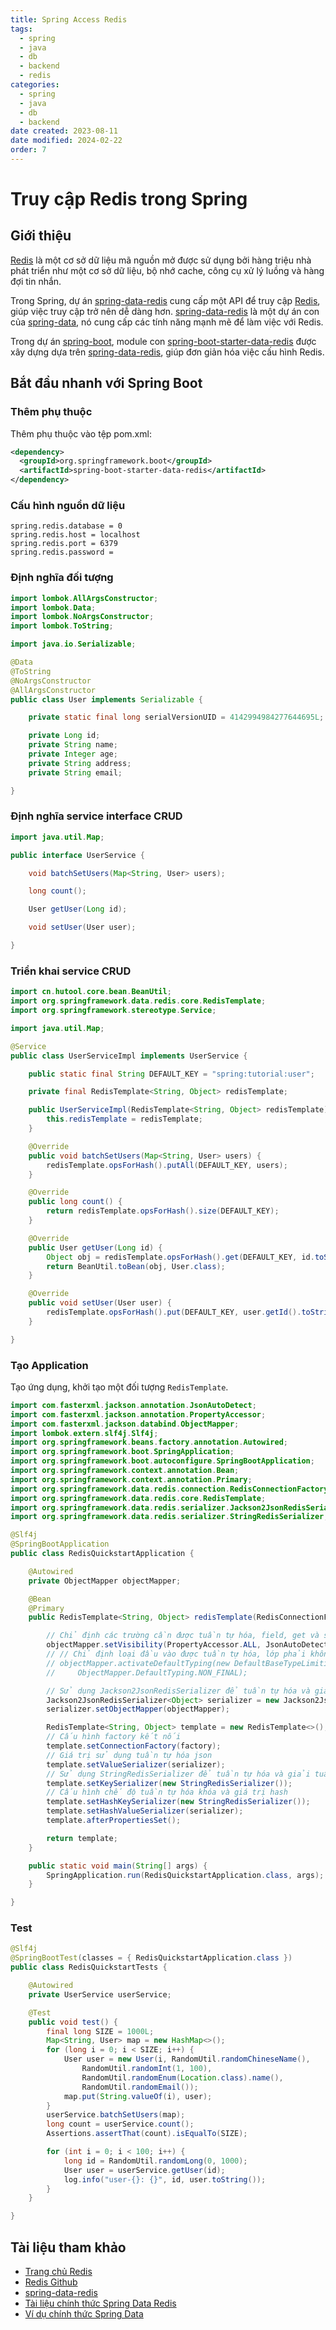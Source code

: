 ```yaml
---
title: Spring Access Redis
tags:
  - spring
  - java
  - db
  - backend
  - redis
categories:
  - spring
  - java
  - db
  - backend
date created: 2023-08-11
date modified: 2024-02-22
order: 7
---
```


# Truy cập Redis trong Spring

## Giới thiệu

[Redis](https://redis.io/) là một cơ sở dữ liệu mã nguồn mở được sử dụng bởi hàng triệu nhà phát triển như một cơ sở dữ liệu, bộ nhớ cache, công cụ xử lý luồng và hàng đợi tin nhắn.

Trong Spring, dự án [spring-data-redis](https://github.com/spring-projects/spring-data-redis) cung cấp một API để truy cập [Redis](https://redis.io/), giúp việc truy cập trở nên dễ dàng hơn. [spring-data-redis](https://github.com/spring-projects/spring-data-redis) là một dự án con của [spring-data](https://spring.io/projects/spring-data), nó cung cấp các tính năng mạnh mẽ để làm việc với Redis.

Trong dự án [spring-boot](https://github.com/spring-projects/spring-boot), module con [spring-boot-starter-data-redis](https://github.com/spring-projects/spring-boot/tree/main/spring-boot-project/spring-boot-starters/spring-boot-starter-data-redis) được xây dựng dựa trên [spring-data-redis](https://github.com/spring-projects/spring-data-redis), giúp đơn giản hóa việc cấu hình Redis.

## Bắt đầu nhanh với Spring Boot

### Thêm phụ thuộc

Thêm phụ thuộc vào tệp pom.xml:

```xml
<dependency>
  <groupId>org.springframework.boot</groupId>
  <artifactId>spring-boot-starter-data-redis</artifactId>
</dependency>
```

### Cấu hình nguồn dữ liệu

```properties
spring.redis.database = 0
spring.redis.host = localhost
spring.redis.port = 6379
spring.redis.password =
```

### Định nghĩa đối tượng

```java
import lombok.AllArgsConstructor;
import lombok.Data;
import lombok.NoArgsConstructor;
import lombok.ToString;

import java.io.Serializable;

@Data
@ToString
@NoArgsConstructor
@AllArgsConstructor
public class User implements Serializable {

    private static final long serialVersionUID = 4142994984277644695L;

    private Long id;
    private String name;
    private Integer age;
    private String address;
    private String email;

}
```

### Định nghĩa service interface CRUD

```java
import java.util.Map;

public interface UserService {

    void batchSetUsers(Map<String, User> users);

    long count();

    User getUser(Long id);

    void setUser(User user);

}
```

### Triển khai service CRUD

```java
import cn.hutool.core.bean.BeanUtil;
import org.springframework.data.redis.core.RedisTemplate;
import org.springframework.stereotype.Service;

import java.util.Map;

@Service
public class UserServiceImpl implements UserService {

    public static final String DEFAULT_KEY = "spring:tutorial:user";

    private final RedisTemplate<String, Object> redisTemplate;

    public UserServiceImpl(RedisTemplate<String, Object> redisTemplate) {
        this.redisTemplate = redisTemplate;
    }

    @Override
    public void batchSetUsers(Map<String, User> users) {
        redisTemplate.opsForHash().putAll(DEFAULT_KEY, users);
    }

    @Override
    public long count() {
        return redisTemplate.opsForHash().size(DEFAULT_KEY);
    }

    @Override
    public User getUser(Long id) {
        Object obj = redisTemplate.opsForHash().get(DEFAULT_KEY, id.toString());
        return BeanUtil.toBean(obj, User.class);
    }

    @Override
    public void setUser(User user) {
        redisTemplate.opsForHash().put(DEFAULT_KEY, user.getId().toString(), user);
    }

}
```

### Tạo Application

Tạo ứng dụng, khởi tạo một đối tượng `RedisTemplate`.

```java
import com.fasterxml.jackson.annotation.JsonAutoDetect;
import com.fasterxml.jackson.annotation.PropertyAccessor;
import com.fasterxml.jackson.databind.ObjectMapper;
import lombok.extern.slf4j.Slf4j;
import org.springframework.beans.factory.annotation.Autowired;
import org.springframework.boot.SpringApplication;
import org.springframework.boot.autoconfigure.SpringBootApplication;
import org.springframework.context.annotation.Bean;
import org.springframework.context.annotation.Primary;
import org.springframework.data.redis.connection.RedisConnectionFactory;
import org.springframework.data.redis.core.RedisTemplate;
import org.springframework.data.redis.serializer.Jackson2JsonRedisSerializer;
import org.springframework.data.redis.serializer.StringRedisSerializer;

@Slf4j
@SpringBootApplication
public class RedisQuickstartApplication {

    @Autowired
    private ObjectMapper objectMapper;

    @Bean
    @Primary
    public RedisTemplate<String, Object> redisTemplate(RedisConnectionFactory factory) {

        // Chỉ định các trường cần được tuần tự hóa, field, get và set, cũng như phạm vi của các thuộc tính, ANY bao gồm cả private và public
        objectMapper.setVisibility(PropertyAccessor.ALL, JsonAutoDetect.Visibility.ANY);
        // // Chỉ định loại đầu vào được tuần tự hóa, lớp phải không được đánh dấu là final, các lớp được đánh dấu là final như String, Integer, v.v. sẽ gây ra ngoại lệ
        // objectMapper.activateDefaultTyping(new DefaultBaseTypeLimitingValidator(),
        //     ObjectMapper.DefaultTyping.NON_FINAL);

        // Sử dụng Jackson2JsonRedisSerializer để tuần tự hóa và giải tuần tự hóa giá trị redis (mặc định sử dụng cách tuần tự hóa của JDK)
        Jackson2JsonRedisSerializer<Object> serializer = new Jackson2JsonRedisSerializer<>(Object.class);
        serializer.setObjectMapper(objectMapper);

        RedisTemplate<String, Object> template = new RedisTemplate<>();
        // Cấu hình factory kết nối
        template.setConnectionFactory(factory);
        // Giá trị sử dụng tuần tự hóa json
        template.setValueSerializer(serializer);
        // Sử dụng StringRedisSerializer để tuần tự hóa và giải tuần tự hóa khóa redis
        template.setKeySerializer(new StringRedisSerializer());
        // Cấu hình chế độ tuần tự hóa khóa và giá trị hash
        template.setHashKeySerializer(new StringRedisSerializer());
        template.setHashValueSerializer(serializer);
        template.afterPropertiesSet();

        return template;
    }

    public static void main(String[] args) {
        SpringApplication.run(RedisQuickstartApplication.class, args);
    }

}
```

### Test

```java
@Slf4j
@SpringBootTest(classes = { RedisQuickstartApplication.class })
public class RedisQuickstartTests {

    @Autowired
    private UserService userService;

    @Test
    public void test() {
        final long SIZE = 1000L;
        Map<String, User> map = new HashMap<>();
        for (long i = 0; i < SIZE; i++) {
            User user = new User(i, RandomUtil.randomChineseName(),
                RandomUtil.randomInt(1, 100),
                RandomUtil.randomEnum(Location.class).name(),
                RandomUtil.randomEmail());
            map.put(String.valueOf(i), user);
        }
        userService.batchSetUsers(map);
        long count = userService.count();
        Assertions.assertThat(count).isEqualTo(SIZE);

        for (int i = 0; i < 100; i++) {
            long id = RandomUtil.randomLong(0, 1000);
            User user = userService.getUser(id);
            log.info("user-{}: {}", id, user.toString());
        }
    }

}
```

## Tài liệu tham khảo

- [Trang chủ Redis](https://redis.io/)
- [Redis Github](https://github.com/redis/redis)
- [spring-data-redis](https://github.com/spring-projects/spring-data-redis)
- [Tài liệu chính thức Spring Data Redis](https://docs.spring.io/spring-data/redis/docs/current/reference/html/)
- [Ví dụ chính thức Spring Data](https://github.com/spring-projects/spring-data-examples/)
